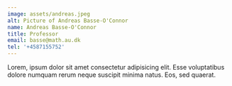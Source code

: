 ```yaml
---
image: assets/andreas.jpeg
alt: Picture of Andreas Basse-O'Connor
name: Andreas Basse-O'Connor
title: Professor
email: basse@math.au.dk
tel: '+4587155752'
---
```

Lorem, ipsum dolor sit amet consectetur adipisicing elit. Esse voluptatibus dolore numquam rerum neque suscipit minima natus. Eos, sed quaerat.